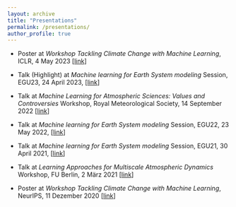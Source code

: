 ```yaml
---
layout: archive
title: "Presentations"
permalink: /presentations/
author_profile: true
---
```


- Poster at *Workshop Tackling Climate Change with Machine Learning*, ICLR, 4 May 2023 [[link](https://iclr.cc/virtual/2023/workshop/12828)]

- Talk (Highlight) at *Machine learning for Earth System modeling* Session, EGU23, 24 April 2023, [[link](https://meetingorganizer.copernicus.org/EGU23/session/46861)]

- Talk at *Machine Learning for Atmospheric Sciences: Values and Controversies* Workshop, Royal Meteorological Society, 14 September 2022 [[link](https://www.rmets.org/event/machine-learning-atmospheric-sciences-values-and-controversies)]

- Talk at *Machine learning for Earth System modeling* Session, EGU22, 23 May 2022, [[link](https://meetingorganizer.copernicus.org/EGU22/session/43848)]

- Talk at *Machine learning for Earth System modeling* Session, EGU21, 30 April 2021, [[link](https://meetingorganizer.copernicus.org/EGU21/session/40110)]

- Talk at *Learning Approaches for Multiscale Atmospheric Dynamics* Workshop, FU Berlin, 2 März 2021 [[link](https://www.mi.fu-berlin.de/en/sfb1114/conference/Termine-MS/MSDi2.html)]

- Poster at *Workshop Tackling Climate Change with Machine Learning*, NeurIPS, 11 Dezember 2020 [[link](https://www.climatechange.ai/events/neurips2022)]
